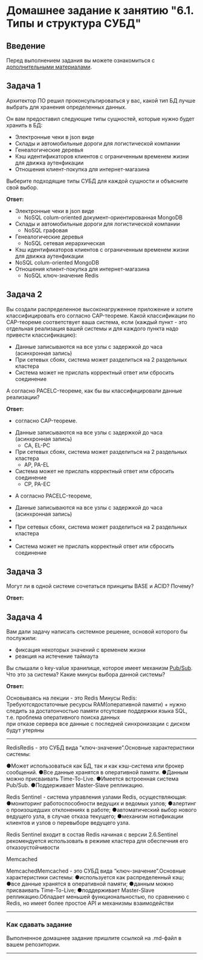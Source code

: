 # Домашнее задание к занятию "6.1. Типы и структура СУБД"

## Введение

Перед выполнением задания вы можете ознакомиться с 
[дополнительными материалами](https://github.com/netology-code/virt-homeworks/tree/master/additional/README.md).

## Задача 1

Архитектор ПО решил проконсультироваться у вас, какой тип БД 
лучше выбрать для хранения определенных данных.

Он вам предоставил следующие типы сущностей, которые нужно будет хранить в БД:

- Электронные чеки в json виде
- Склады и автомобильные дороги для логистической компании
- Генеалогические деревья
- Кэш идентификаторов клиентов с ограниченным временем жизни для движка аутенфикации
- Отношения клиент-покупка для интернет-магазина

Выберите подходящие типы СУБД для каждой сущности и объясните свой выбор.

**Ответ:**
- Электронные чеки в json виде
  - NoSQL colum-oriented документ-ориентированная  MongoDB
- Склады и автомобильные дороги для логистической компании
  - NoSQL графовая
- Генеалогические деревья
  - NoSQL сетевая иерархическая
- Кэш идентификаторов клиентов с ограниченным временем жизни для движка аутенфикации
-  NoSQL colum-oriented MongoDB
- Отношения клиент-покупка для интернет-магазина
  - NoSQL ключ-значение Redis

## Задача 2

Вы создали распределенное высоконагруженное приложение и хотите классифицировать его согласно 
CAP-теореме. Какой классификации по CAP-теореме соответствует ваша система, если 
(каждый пункт - это отдельная реализация вашей системы и для каждого пункта надо привести классификацию):

- Данные записываются на все узлы с задержкой до часа (асинхронная запись)
- При сетевых сбоях, система может разделиться на 2 раздельных кластера
- Система может не прислать корректный ответ или сбросить соединение


А согласно PACELC-теореме, как бы вы классифицировали данные реализации?

**Ответ:**

* согласно 
CAP-теореме.
- Данные записываются на все узлы с задержкой до часа (асинхронная запись)
  - CA, EL-PC
- При сетевых сбоях, система может разделиться на 2 раздельных кластера
  - AP, PA-EL
- Система может не прислать корректный ответ или сбросить соединение
  - CP, PA-EC



* А согласно PACELC-теореме, 
- Данные записываются на все узлы с задержкой до часа (асинхронная запись)
- 
- При сетевых сбоях, система может разделиться на 2 раздельных кластера
- 
- Система может не прислать корректный ответ или сбросить соединение

## Задача 3

Могут ли в одной системе сочетаться принципы BASE и ACID? Почему?

**Ответ:**



## Задача 4

Вам дали задачу написать системное решение, основой которого бы послужили:

- фиксация некоторых значений с временем жизни
- реакция на истечение таймаута

Вы слышали о key-value хранилище, которое имеет механизм [Pub/Sub](https://habr.com/ru/post/278237/). 
Что это за система? Какие минусы выбора данной системы?

**Ответ:**

Основываясь на лекции - это Redis
    Минусы Redis:
Требуютсядостаточные ресурсы RAM(оперативной памяти) + нужно следить за достатончостью памяти 
отсутсвие поддержки  языка SQL, т.е. проблема оперативного поиска данных  
при отказе сервера все данные с последней синхронизации с диском будут утеряны
    

---

RedisRedis - это СУБД вида “ключ-значение”.Основные характеристики системы:

●Может использоваться как БД, так и как кэш-система или брокер сообщений.
●Все данные хранятся в оперативной памяти.
●Данным можно присваивать Time-To-Live.
●Имеется встроенная система Pub/Sub.
●Поддерживает Master-Slave репликацию.


Redis Sentinel - система управления узлами Redis, осуществляющая:
●мониторинг работоспособности ведущих и ведомых узлов;
●алертинг о произошедших отклонениях в работе;
●автоматический выбор нового ведущего узла, в случае отказа текущего;
●механизм нотификации клиентов и узлов о перевыборе ведущего узла.

Redis Sentinel входит в состав Redis начиная с версии 
2.6.Sentinel рекомендуется использовать в режиме кластера для обеспечния его отказоустойчивости


Memcached

MemcachedMemcached - это СУБД вида “ключ-значение”.Основные характеристики системы:
●используется как распределенный кэш;
●все данные хранятся в оперативной памяти;
●данным можно присваивать Time-To-Live;
●поддерживает Master-Slave репликацию.Обладает меньшей функциональностью, по сравнению с Redis, но имеет более простое API и механизмы взаимодействи

---

### Как cдавать задание

Выполненное домашнее задание пришлите ссылкой на .md-файл в вашем репозитории.

---
